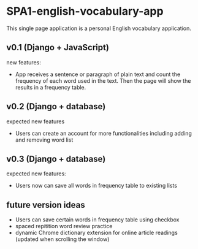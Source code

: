 # SPA1-english-vocabulary-app
This single page application is a personal English vocabulary application.

## v0.1 (Django + JavaScript)
new features:
- App receives a sentence or paragraph of plain text and count the frequency of each word used in the text. Then the page will show the results in a frequency table.

## v0.2 (Django + database)
expected new features
- Users can create an account for more functionalities including adding and removing word list

## v0.3 (Django + database)
expected new features:
- Users now can save all words in frequency table to existing lists


## future version ideas
- Users can save certain words in frequency table using checkbox
- spaced repitition word review practice
- dynamic Chrome dictionary extension for online article readings (updated when scrolling the window)
